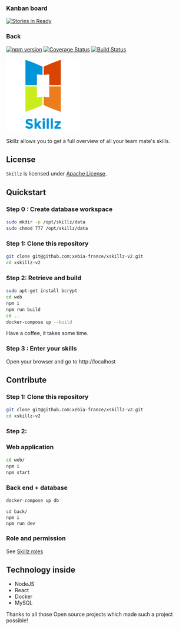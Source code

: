 ### Kanban board

[![Stories in Ready](https://badge.waffle.io/xebia-france/xskillz-v2.png?label=ready&title=Ready)](https://waffle.io/xebia-france/xskillz-v2)

### Back

[![npm version](https://badge.fury.io/js/npm.svg)](https://badge.fury.io/js/npm) [![Coverage Status](https://coveralls.io/repos/github/xebia-france/xskillz-v2/badge.svg?branch=master)](https://coveralls.io/github/xebia-france/xskillz-v2?branch=master) [![Build Status](https://travis-ci.org/xebia-france/xskillz-v2.svg?branch=master)](https://travis-ci.org/xebia-france/xskillz-v2)

<img src="web/images/logo.png" height="200px"/>

Skillz allows you to get a full overview of all your team mate's skills.

## License

`Skillz` is licensed under [Apache License](http://www.apache.org/licenses/LICENSE-2.0).

## Quickstart

### Step 0 : Create database workspace

```bash
sudo mkdir -p /opt/skillz/data
sudo chmod 777 /opt/skillz/data
```

### Step 1: Clone this repository

```bash
git clone git@github.com:xebia-france/xskillz-v2.git
cd xskillz-v2
```

### Step 2: Retrieve and build

```bash
sudo apt-get install bcrypt
cd web
npm i
npm run build
cd ..
docker-compose up --build
```

Have a coffee, it takes some time.

### Step 3 : Enter your skills

Open your browser and go to http://localhost

## Contribute

### Step 1: Clone this repository

```bash
git clone git@github.com:xebia-france/xskillz-v2.git
cd xskillz-v2
```

### Step 2:

### Web application

```bash
cd web/
npm i
npm start
```

### Back end + database

```
docker-compose up db
```

```
cd back/
npm i
npm run dev
```

### Role and permission

See [Skillz roles](https://docs.google.com/a/xebia.fr/spreadsheets/d/1TyjiQKdXQw42U7t9fj1ZsPzw7VMLDilrBFWIo20jF8k/edit)

## Technology inside

* NodeJS
* React
* Docker
* MySQL

Thanks to all those Open source projects which made such a project possible!
